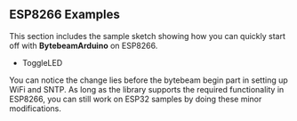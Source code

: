 ## ESP8266 Examples

This section includes the sample sketch showing how you can quickly start off with **BytebeamArduino** on ESP8266.

- ToggleLED

You can notice the change lies before the bytebeam begin part in setting up WiFi and SNTP. As long as the library supports the required functionality in ESP8266, you can still work on ESP32 samples by doing these minor modifications.